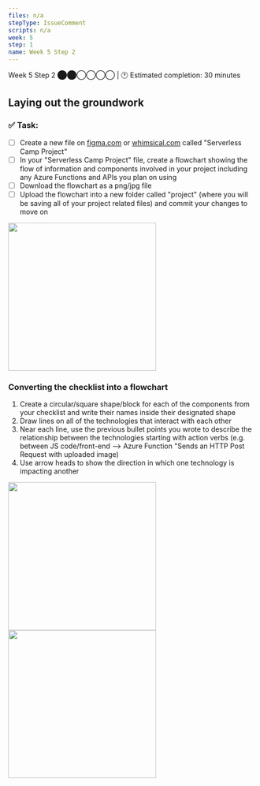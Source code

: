 ```yaml
---
files: n/a
stepType: IssueComment
scripts: n/a
week: 5
step: 1
name: Week 5 Step 2
---
```

Week 5 Step 2 ⬤⬤◯◯◯◯ | 🕐 Estimated completion: 30 minutes

## Laying out the groundwork

### ✅  Task:
- [ ] Create a new file on [figma.com](figma.com) or [whimsical.com](whimsical.com) called "Serverless Camp Project"
- [ ]  In your "Serverless Camp Project" file, create a flowchart showing the flow of information and components involved in your project including any Azure Functions and APIs you plan on using
- [ ]  Download the flowchart as a png/jpg file
- [ ]  Upload the flowchart into a new folder called "project" (where you will be saving all of your project related files) and commit your changes to move on

<img src="https://user-images.githubusercontent.com/28051494/112170356-3daa2d80-8bb0-11eb-9564-b49a53a8029d.png" width=300/>

### Converting the checklist into a flowchart
1. Create a circular/square shape/block for each of the components from your checklist and write their names inside their designated shape
2. Draw lines on all of the technologies that interact with each other
3. Near each line, use the previous bullet points you wrote to describe the relationship between the technologies starting with action verbs (e.g. between JS code/front-end --> Azure Function "Sends an HTTP Post Request with uploaded image)
4. Use arrow heads to show the direction in which one technology is impacting another

<img src="https://user-images.githubusercontent.com/28051494/112161497-7219eb80-8ba8-11eb-931c-b94268451e5a.png" width=300/>

<img src="https://user-images.githubusercontent.com/69332964/99191176-01198180-2739-11eb-9889-872822df6bd8.png" width=300/>